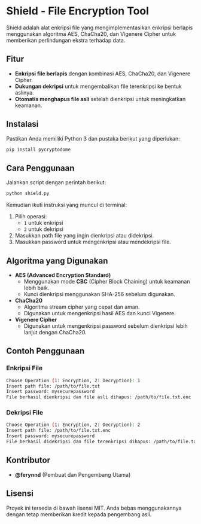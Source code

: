 # Shield - File Encryption Tool

Shield adalah alat enkripsi file yang mengimplementasikan enkripsi berlapis menggunakan algoritma AES, ChaCha20, dan Vigenere Cipher untuk memberikan perlindungan ekstra terhadap data.

## Fitur

- **Enkripsi file berlapis** dengan kombinasi AES, ChaCha20, dan Vigenere Cipher.
- **Dukungan dekripsi** untuk mengembalikan file terenkripsi ke bentuk aslinya.
- **Otomatis menghapus file asli** setelah dienkripsi untuk meningkatkan keamanan.

## Instalasi

Pastikan Anda memiliki Python 3 dan pustaka berikut yang diperlukan:

```bash
pip install pycryptodome  
```

## Cara Penggunaan

Jalankan script dengan perintah berikut:

```bash
python shield.py
```

Kemudian ikuti instruksi yang muncul di terminal:

1. Pilih operasi:
   - `1` untuk enkripsi
   - `2` untuk dekripsi
2. Masukkan path file yang ingin dienkripsi atau didekripsi.
3. Masukkan password untuk mengenkripsi atau mendekripsi file.

## Algoritma yang Digunakan

- **AES (Advanced Encryption Standard)**
  - Menggunakan mode **CBC** (Cipher Block Chaining) untuk keamanan lebih baik.
  - Kunci dienkripsi menggunakan SHA-256 sebelum digunakan.
- **ChaCha20**
  - Algoritma stream cipher yang cepat dan aman.
  - Digunakan untuk mengenkripsi hasil AES dan kunci Vigenere.
- **Vigenere Cipher**
  - Digunakan untuk mengenkripsi password sebelum dienkripsi lebih lanjut dengan ChaCha20.

## Contoh Penggunaan

### Enkripsi File

```bash
Choose Operation (1: Encryption, 2: Decryption): 1
Insert path file: /path/to/file.txt
Insert password: mysecurepassword
File berhasil dienkripsi dan file asli dihapus: /path/to/file.txt.enc
```

### Dekripsi File

```bash
Choose Operation (1: Encryption, 2: Decryption): 2
Insert path file: /path/to/file.txt.enc
Insert password: mysecurepassword
File berhasil didekripsi dan file terenkripsi dihapus: /path/to/file.txt
```

## Kontributor

- **@ferynnd** (Pembuat dan Pengembang Utama)

## Lisensi

Proyek ini tersedia di bawah lisensi MIT. Anda bebas menggunakannya dengan tetap memberikan kredit kepada pengembang asli.

